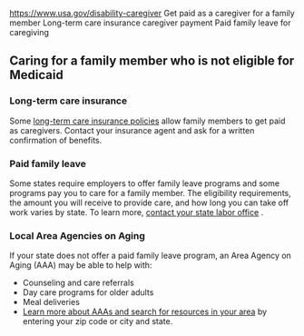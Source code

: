 

https://www.usa.gov/disability-caregiver
Get paid as a caregiver for a family member
Long-term care insurance caregiver payment
Paid family leave for caregiving

**Caring for a family member who is not eligible for Medicaid**
---------------------------------------------------------------

### **Long-term care insurance**

Some
[long-term care insurance policies](https://acl.gov/ltc/costs-and-who-pays/what-is-long-term-care-insurance)
allow family members to get paid as caregivers. Contact your insurance agent and ask for a written confirmation of benefits.

### **Paid family leave**

Some states require employers to offer family leave programs and some programs pay you to care for a family member. The eligibility requirements, the amount you will receive to provide care, and how long you can take off work varies by state. To learn more,
[contact your state labor office](https://www.dol.gov/agencies/whd/state/contacts)
.

### **Local Area Agencies on Aging**

If your state does not offer a paid family leave program, an Area Agency on Aging (AAA) may be able to help with:

* Counseling and care referrals
* Day care programs for older adults
* Meal deliveries
* [Learn more about AAAs and search for resources in your area](https://eldercare.acl.gov/Public/About/Aging_Network/AAA.aspx)
  by entering your zip code or city and state.
